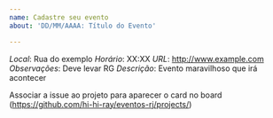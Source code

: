 ```yaml
---
name: Cadastre seu evento
about: 'DD/MM/AAAA: Título do Evento'

---
```


*Local*: Rua do exemplo
*Horário*: XX:XX
*URL*: http://www.example.com
*Observações*: Deve levar RG
*Descrição*: Evento maravilhoso que irá acontecer


Associar a issue ao projeto para aparecer o card no board (https://github.com/hi-hi-ray/eventos-rj/projects/)
